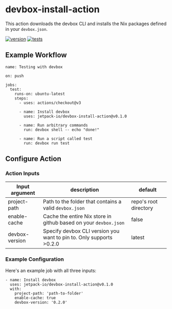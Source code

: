 # devbox-install-action

This action downloads the devbox CLI and installs the Nix packages defined in your `devbox.json`.

[![version](https://img.shields.io/github/v/release/jetpack-io/devbox-install-action?color=green&label=version&sort=semver)](https://github.com/jetpack-io/devbox-install-action/releases) [![tests](https://github.com/jetpack-io/devbox-install-action/actions/workflows/test.yaml/badge.svg)](https://github.com/jetpack-io/devbox-install-action/actions/workflows/test.yaml?branch=main)

## Example Workflow

```
name: Testing with devbox

on: push

jobs:
  test:
    runs-on: ubuntu-latest
    steps:
      - uses: actions/checkout@v3

      - name: Install devbox
        uses: jetpack-io/devbox-install-action@v0.1.0

      - name: Run arbitrary commands
        run: devbox shell -- echo "done!"

      - name: Run a script called test
        run: devbox run test
```

## Configure Action

### Action Inputs

| Input argument | description                                                         | default               |
| -------------- | ------------------------------------------------------------------- | --------------------- |
| project-path   | Path to the folder that contains a valid `devbox.json`              | repo's root directory |
| enable-cache   | Cache the entire Nix store in github based on your `devbox.json`    | false                 |
| devbox-version | Specify devbox CLI version you want to pin to. Only supports >0.2.0 | latest                |

### Example Configuration

Here's an example job with all three inputs:

```
- name: Install devbox
  uses: jetpack-io/devbox-install-action@v0.1.0
  with:
    project-path: 'path-to-folder'
    enable-cache: true
    devbox-version: '0.2.0'
```
